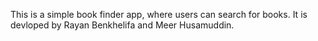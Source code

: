 This is a simple book finder app, where users can search for books. It is devloped by Rayan Benkhelifa and Meer Husamuddin.
